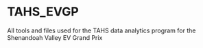 # TAHS_EVGP
All tools and files used for the TAHS data analytics program for the Shenandoah Valley EV Grand Prix

